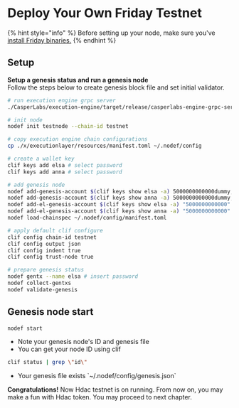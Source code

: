 # Deploy Your Own Friday Testnet

{% hint style="info" %}
Before setting up your node, make sure you've [install Friday binaries.](installation.md)
{% endhint %}

## Setup

**Setup a genesis status and run a genesis node**  
Follow the steps below to create genesis block file and set initial validator.

```bash
# run execution engine grpc server
./CasperLabs/execution-engine/target/release/casperlabs-engine-grpc-server $HOME/.casperlabs/.casper-node.sock

# init node
nodef init testnode --chain-id testnet

# copy execution engine chain configurations
cp ./x/executionlayer/resources/manifest.toml ~/.nodef/config

# create a wallet key
clif keys add elsa # select password
clif keys add anna # select password

# add genesis node
nodef add-genesis-account $(clif keys show elsa -a) 5000000000000dummy,100000000stake
nodef add-genesis-account $(clif keys show anna -a) 5000000000000dummy,100000000stake
nodef add-el-genesis-account $(clif keys show elsa -a) "5000000000000" "100000000"
nodef add-el-genesis-account $(clif keys show anna -a) "5000000000000" "100000000"
nodef load-chainspec ~/.nodef/config/manifest.toml

# apply default clif configure
clif config chain-id testnet
clif config output json
clif config indent true
clif config trust-node true

# prepare genesis status
nodef gentx --name elsa # insert password
nodef collect-gentxs
nodef validate-genesis
```

## Genesis node start

```bash
nodef start
```

* Note your genesis node's ID and genesis file
* You can get your node ID using clif

```bash
clif status | grep \"id\"
```

* Your genesis file exists \`~/.nodef/config/genesis.json\`

**Congratulations!** Now Hdac testnet is on running. From now on, you may make a fun with Hdac token. You may proceed to next chapter.

